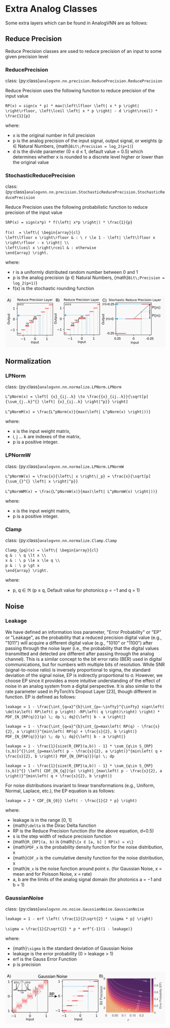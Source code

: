 # Extra Analog Classes

Some extra layers which can be found in AnalogVNN are as follows:

## Reduce Precision

Reduce Precision classes are used to reduce precision of an input to some given precision level

### ReducePrecision

class: {py:class}`analogvnn.nn.precision.ReducePrecision.ReducePrecision`

Reduce Precision uses the following function to reduce precision of the input value

```{math}
RP(x) = sign(x * p) * max(\left\lfloor \left| x * p \right| \right\rfloor, \left\lceil \left| x * p \right| - d \right\rceil) * \frac{1}{p}
```

where:

- x is the original number in full precision
- p is the analog precision of the input signal, output signal, or weights (p ∈ Natural Numbers,
  {math}`Bit\;Precision = log_2(p+1)`)
- d is the divide parameter (0 ≤ d ≤ 1, default value = 0.5) which determines whether x is rounded to a discrete level
  higher or lower than the original value

### StochasticReducePrecision

class: {py:class}`analogvnn.nn.precision.StochasticReducePrecision.StochasticReducePrecision`

Reduce Precision uses the following probabilistic function to reduce precision of the input value

```{math}
SRP(x) = sign(x*p) * f(\left| x*p \right|) * \frac{1}{p}

f(x)  = \left\{ \begin{array}{cl}
\left\lfloor x \right\rfloor & : \ r \le 1 - \left| \left\lfloor x \right\rfloor - x \right| \\
\left\lceil x \right\rceil & : otherwise
\end{array} \right.
```

where:

- r is a uniformly distributed random number between 0 and 1
- p is the analog precision (p ∈ Natural Numbers, {math}`Bit\;Precision = log_2(p+1)`)
- f(x) is the stochastic rounding function

![Reduce Precision Image](_static/reduce_precision.png)

## Normalization

### LPNorm

class: {py:class}`analogvnn.nn.normalize.LPNorm.LPNorm`

```{math}
L^pNorm(x) = \left[ {x}_{ij..k} \to \frac{{x}_{ij..k}}{\sqrt[p]{\sum_{j..k}^{} \left| {x}_{ij..k} \right|^p}} \right]

L^pNormM(x) = \frac{L^pNorm(x)}{max(\left| L^pNorm(x) \right|))}
```

where:

- x is the input weight matrix,
- i, j ... k are indexes of the matrix,
- p is a positive integer.

### LPNormW

class: {py:class}`analogvnn.nn.normalize.LPNorm.LPNormW`

```{math}
L^pNormW(x) = \frac{x}{\left\| x \right\|_p} = \frac{x}{\sqrt[p]{\sum_{}^{} \left| x \right|^p}}

L^pNormWM(x) = \frac{L^pNormW(x)}{max(\left| L^pNormW(x) \right|))}
```

where:

- x is the input weight matrix,
- p is a positive integer.

### Clamp

class: {py:class}`analogvnn.nn.normalize.Clamp.Clamp`

```{math}
Clamp_{pq}(x) = \left\{ \begin{array}{cl}
q & : \ q \lt x \\
x & : \ p \le x \le q \\
p & : \ p \gt x
\end{array} \right.
```

where:
- p, q ∈ ℜ (p ≤ q, Default value for photonics p = −1 and q = 1)

## Noise

### Leakage

We have defined an information loss parameter, "Error Probability" or "EP" or "Leakage", as the probability that a
reduced precision digital value (e.g., "1011") will acquire a different digital value (e.g., "1010" or "1100") after
passing through the noise layer (i.e., the probability that the digital values transmitted and detected are different
after passing through the analog channel). This is a similar concept to the bit error ratio (BER) used in digital
communications, but for numbers with multiple bits of resolution. While SNR (signal-to-noise ratio) is inversely
proportional to sigma, the standard deviation of the signal noise, EP is indirectly proportional to σ. However,
we choose EP since it provides a more intuitive understanding of the effect of noise in an analog system from a
digital perspective. It is also similar to the rate parameter used in PyTorch’s Dropout Layer \[23\], though different
in function. EP is defined as follows:

```{math}
leakage = 1 - \frac{\int_{q=a}^{b}\int_{p=-\infty}^{\infty} sign\left( \delta\left( RP\left( p \right) -RP\left( q \right)\right) \right) * PDF_{N_{RP(q)}}(p) \; dp \; dq}{\left| b - a \right|}
```

```{math}
leakage = 1 - \frac{\int_{q=a}^{b}\int_{p=max\left( RP(q) - \frac{s}{2}, a \right)}^{min\left( RP(q) + \frac{s}{2}, b \right)}  PDF_{N_{RP(q)}}(p) \; dp \; dq}{\left| b - a \right|}
```

```{math}
leakage = 1 - \frac{1}{size(R_{RP}(a,b)) - 1} * \sum_{q\in S_{RP}(s,b)}^{}\int_{p=max\left( p - \frac{s}{2}, a \right)}^{min\left( q + \frac{s}{2}, b \right)} PDF_{N_{RP(q)}}(p) \; dp
```

```{math}
leakage = 1 - \frac{1}{size(R_{RP}(a,b)) - 1} * \sum_{q\in S_{RP}(s,b)}^{} \left[ CDF_{N_{q}}(p) \right]_{max\left( p - \frac{s}{2}, a \right)}^{min\left( q + \frac{s}{2}, b \right)}
```

For noise distributions invariant to linear transformations (e.g., Uniform, Normal, Laplace, etc.), the EP equation is
as follows:

```{math}
leakage = 2 * CDF_{N_{0}} \left( - \frac{1}{2 * p} \right)
```

where:

- leakage is in the range \[0, 1\]
- {math}`\delta` is the Dirac Delta function
- RP is the Reduce Precision function (for the above equation, d=0.5)
- s is the step width of reduce precision function
- {math}`R_{RP}(a, b)` is {math}`\{x ∈ [a, b] | RP(x) = x\}`
- {math}`PDF_x` is the probability density function for the noise distribution, x
- {math}`CDF_x` is the cumulative density function for the noise distribution, x
- {math}`N_x` is the noise function around point x. (for Gaussian Noise, x = mean and for Poisson Noise, x = rate)
- a, b are the limits of the analog signal domain (for photonics a = −1 and b = 1)

### GaussianNoise

class: {py:class}`analogvnn.nn.noise.GaussianNoise.GaussianNoise`

```{math}
leakage = 1 - erf \left( \frac{1}{2\sqrt{2} * \sigma * p} \right)

\sigma = \frac{1}{2\sqrt{2} * p * erf^{-1}(1 - leakage)}
```

where:

- {math}`\sigma` is the standard deviation of Gaussian Noise
- leakage is the error probability (0 > leakage > 1)
- erf is the Gauss Error Function
- p is precision

![Reduce Precision Image](_static/noise_and_leakage.png)
